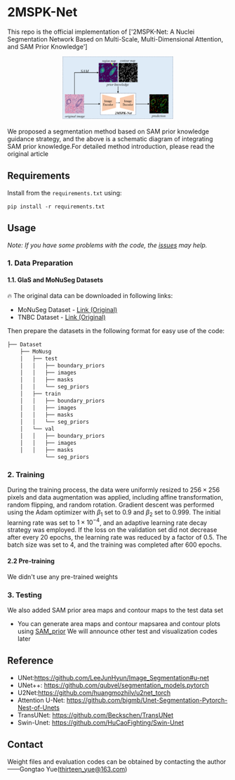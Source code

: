 # 2MSPK-Net
This repo is the official implementation of
['2MSPK-Net: A Nuclei Segmentation Network Based on Multi-Scale, Multi-Dimensional Attention, and SAM Prior Knowledge']
<p align="center">
  <img src="https://github.com/ThirteenYue/2MSPK-Net/blob/master/prior.png" width="50%" height="50%" />
</p>
We proposed a segmentation method based on SAM prior knowledge guidance strategy, and the above is a schematic diagram of integrating SAM prior knowledge.For detailed method introduction, please read the original article

## Requirements
Install from the ```requirements.txt``` using:
```angular2html
pip install -r requirements.txt
```

## Usage

*Note: If you have some problems with the code, the [issues](https://github.com/ThirteenYue/2MSPK-Net/issues) may help.*

### 1. Data Preparation
#### 1.1. GlaS and MoNuSeg Datasets
🔥 The original data can be downloaded in following links:
* MoNuSeg Dataset - [Link (Original)](https://monuseg.grand-challenge.org/Data/)
* TNBC Dataset - [Link (Original)](https://paperswithcode.com/dataset/tnbc)

Then prepare the datasets in the following format for easy use of the code:
```angular2html
├── Dataset
    ├── MoNusg
    │   ├── test
    │   │   ├── boundary_priors
    │   │   ├── images
    │   │   ├── masks
    │   │   └── seg_priors
    │   ├── train
    │   │   ├── boundary_priors
    │   │   ├── images
    │   │   ├── masks
    │   │   └── seg_priors	
    │   └── val
    │   │   ├── boundary_priors
    │   │   ├── images
    │   │   ├── masks
            └── seg_priors
```

### 2. Training
During the training process, the data were uniformly resized to $256\times256$ pixels and data augmentation was applied, including affine transformation, random flipping, and random rotation. Gradient descent was performed using the Adam optimizer with $\beta_1$ set to 0.9 and $\beta_2$ set to 0.999. The initial learning rate was set to $1\times{10}^{-4}$, and an adaptive learning rate decay strategy was employed. If the loss on the validation set did not decrease after every 20 epochs, the learning rate was reduced by a factor of 0.5. The batch size was set to 4, and the training was completed after 600 epochs.

#### 2.2 Pre-training
We didn't use any pre-trained weights


### 3. Testing
We also added SAM prior area maps and contour maps to the test data set
* You can generate area maps and contour mapsarea and contour plots using [SAM_prior](https://github.com/ThirteenYue/2MSPK-Net/blob/master/src/SAM_prior.py)
We will announce other test and visualization codes later

## Reference
* UNet:https://github.com/LeeJunHyun/Image_Segmentation#u-net
* UNet++: https://github.com/qubvel/segmentation_models.pytorch
* U2Net:https://github.com/huangmozhilv/u2net_torch
* Attention U-Net: https://github.com/bigmb/Unet-Segmentation-Pytorch-Nest-of-Unets
* TransUNet: https://github.com/Beckschen/TransUNet
* Swin-Unet: https://github.com/HuCaoFighting/Swin-Unet



## Contact
Weight files and evaluation codes can be obtained by contacting the author
——Gongtao Yue([thirteen_yue@163.com](thirteen_yue@163.com))
